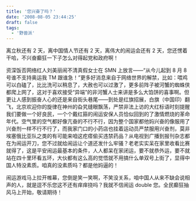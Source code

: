 ```yaml
---
title: '您兴奋了吗？'
date: '2008-08-05 23:44:25'
draft: false
tags:
  - '野兽派'
---
```


离立秋还有 2 天，离中国情人节还有 2 天，离伟大的闹运会还有 2 天，您还愣着干哈，不兴奋癫狂一下子怎么对得起党和政府啊！

资深饭否网络红人刘美丽闹不清真假女士在 SMN 上放言——“从今儿起到 8 月 8 号谁不支持奥运我 TM 跟谁急！”更多好消息来自于网络世界的解禁，比如：喂鸡可以白磕了，比比洗可以稍息了，大赦也可以过激了，更多前阵子被河蟹的蜘蛛侠都爬上网了，这对于喜欢接受“异端”的非河蟹人士来讲是多么大馅饼的喜事啊。但更让人感到振奋人心的还是来自街头巷尾——到处是红旗招展，白旗（中国印）翻飞，北京欢迎你的旋律在神州的旮旯缝眼飘荡，严禁非法上访的大红标语时刻提醒我们要做一个好良民，一个个戴红箍的闹运安保人员恰似回到的了激情燃烧的革命年代。空气里的空气都好像亢奋的不行不行，因为整个国家都他妈兴奋的像服用了兴奋剂一样不行不行了，而我家门口的小药店也挂着运动员严禁服用兴奋剂，莫非埃塞俄比亚队之类的有可能来咱这疙瘩偷买违禁药品？从电视到广播到报刊杂志都在为闹运开刀，您不过就给闹运让个道还发什么牢骚？老老实实呆在家里收看比赛就得了，这是平安闹运最基本的条件，人人都呆在家闭运，要不就恭外运，要不就站在四十里环看五环，大伙都有这么高的觉悟就不用搞什么单双号上街了，显得中国人特没素质。咱真的没素质吗？都是他妈逼的！

闹运游戏马上拉开帷幕，您倒是笑一笑啊，不笑没关系，咱中国人从来不缺会说相声的人，就是逗不乐您这不还有痒痒挠吗？我就不信闹运 double 您。全民癫狂抽风马上开始，敬请期待！
